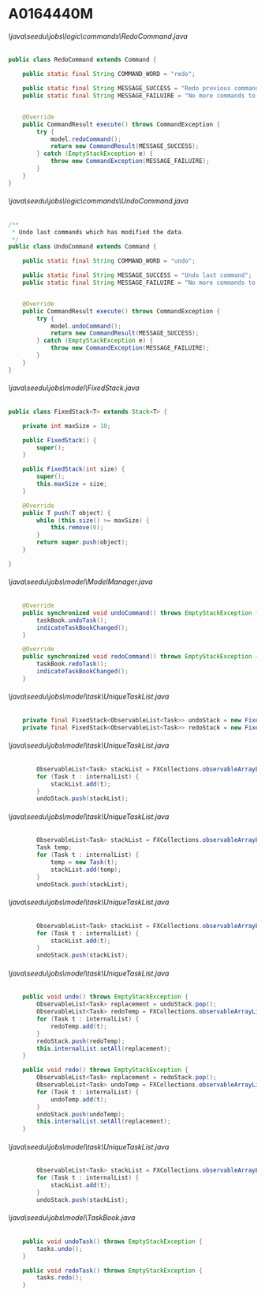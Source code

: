 # A0164440M
###### \java\seedu\jobs\logic\commands\RedoCommand.java
``` java
public class RedoCommand extends Command {

    public static final String COMMAND_WORD = "redo";

    public static final String MESSAGE_SUCCESS = "Redo previous command";
    public static final String MESSAGE_FAILUIRE = "No more commands to redo";


    @Override
    public CommandResult execute() throws CommandException {
        try {
            model.redoCommand();
            return new CommandResult(MESSAGE_SUCCESS);
        } catch (EmptyStackException e) {
            throw new CommandException(MESSAGE_FAILUIRE);
        }
    }
}
```
###### \java\seedu\jobs\logic\commands\UndoCommand.java
``` java
/**
 * Undo last commands which has modified the data.
 */
public class UndoCommand extends Command {

    public static final String COMMAND_WORD = "undo";

    public static final String MESSAGE_SUCCESS = "Undo last command";
    public static final String MESSAGE_FAILUIRE = "No more commands to undo";


    @Override
    public CommandResult execute() throws CommandException {
        try {
            model.undoCommand();
            return new CommandResult(MESSAGE_SUCCESS);
        } catch (EmptyStackException e) {
            throw new CommandException(MESSAGE_FAILUIRE);
        }
    }
}
```
###### \java\seedu\jobs\model\FixedStack.java
``` java
public class FixedStack<T> extends Stack<T> {

    private int maxSize = 10;

    public FixedStack() {
        super();
    }

    public FixedStack(int size) {
        super();
        this.maxSize = size;
    }

    @Override
    public T push(T object) {
        while (this.size() >= maxSize) {
            this.remove(0);
        }
        return super.push(object);
    }

}
```
###### \java\seedu\jobs\model\ModelManager.java
``` java
    @Override
    public synchronized void undoCommand() throws EmptyStackException {
        taskBook.undoTask();
        indicateTaskBookChanged();
    }

    @Override
    public synchronized void redoCommand() throws EmptyStackException {
        taskBook.redoTask();
        indicateTaskBookChanged();
    }
```
###### \java\seedu\jobs\model\task\UniqueTaskList.java
``` java
    private final FixedStack<ObservableList<Task>> undoStack = new FixedStack();
    private final FixedStack<ObservableList<Task>> redoStack = new FixedStack();
```
###### \java\seedu\jobs\model\task\UniqueTaskList.java
``` java
        ObservableList<Task> stackList = FXCollections.observableArrayList();
        for (Task t : internalList) {
            stackList.add(t);
        }
        undoStack.push(stackList);
```
###### \java\seedu\jobs\model\task\UniqueTaskList.java
``` java
        ObservableList<Task> stackList = FXCollections.observableArrayList();
        Task temp;
        for (Task t : internalList) {
            temp = new Task(t);
            stackList.add(temp);
        }
        undoStack.push(stackList);
```
###### \java\seedu\jobs\model\task\UniqueTaskList.java
``` java
        ObservableList<Task> stackList = FXCollections.observableArrayList();
        for (Task t : internalList) {
            stackList.add(t);
        }
        undoStack.push(stackList);
```
###### \java\seedu\jobs\model\task\UniqueTaskList.java
``` java
    public void undo() throws EmptyStackException {
        ObservableList<Task> replacement = undoStack.pop();
        ObservableList<Task> redoTemp = FXCollections.observableArrayList();
        for (Task t : internalList) {
            redoTemp.add(t);
        }
        redoStack.push(redoTemp);
        this.internalList.setAll(replacement);
    }

    public void redo() throws EmptyStackException {
        ObservableList<Task> replacement = redoStack.pop();
        ObservableList<Task> undoTemp = FXCollections.observableArrayList();
        for (Task t : internalList) {
            undoTemp.add(t);
        }
        undoStack.push(undoTemp);
        this.internalList.setAll(replacement);
    }
```
###### \java\seedu\jobs\model\task\UniqueTaskList.java
``` java
        ObservableList<Task> stackList = FXCollections.observableArrayList();
        for (Task t : internalList) {
            stackList.add(t);
        }
        undoStack.push(stackList);
```
###### \java\seedu\jobs\model\TaskBook.java
``` java
    public void undoTask() throws EmptyStackException {
        tasks.undo();
    }

    public void redoTask() throws EmptyStackException {
        tasks.redo();
    }
```
